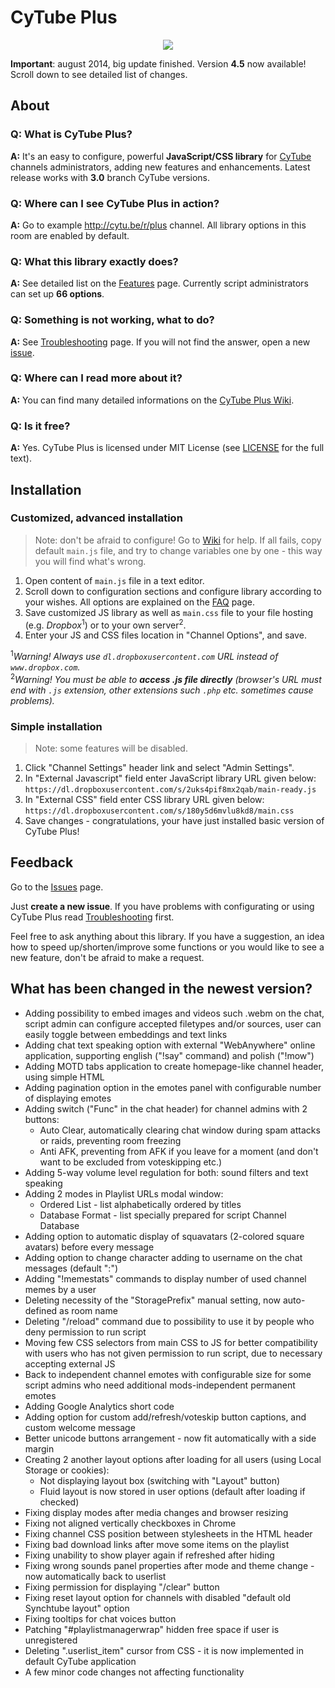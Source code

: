 # CyTube Plus
<p align="center"><img src="https://dl.dropboxusercontent.com/s/7mrz85gl29eiiks/logo.png"/></p>

**Important**: august 2014, big update finished. Version **4.5** now available! Scroll down to see detailed list of changes.

## About

### Q: What is CyTube Plus?

**A:** It's an easy to configure, powerful <b>JavaScript/CSS library</b> for [CyTube](https://github.com/calzoneman/sync) channels administrators, adding new features and enhancements. Latest release works with **3.0** branch CyTube versions.

### Q: Where can I see CyTube Plus in action?

**A:** Go to example http://cytu.be/r/plus channel. All library options in this room are enabled by default.

### Q: What this library exactly does?

**A:** See detailed list on the [Features](https://github.com/zimny-lech/CyTube-Plus/wiki/Features) page. Currently script administrators can set up **66 options**.

### Q: Something is not working, what to do?

**A:** See [Troubleshooting](https://github.com/zimny-lech/CyTube-Plus/wiki/Troubleshooting) page. If you will not find the answer, open a new [issue](https://github.com/zimny-lech/CyTube-Plus/issues).

### Q: Where can I read more about it?

**A:** You can find many detailed informations on the [CyTube Plus Wiki](https://github.com/zimny-lech/CyTube-Plus/wiki).

### Q: Is it free?

**A:** Yes. CyTube Plus is licensed under MIT License (see [LICENSE](https://github.com/zimny-lech/CyTube-Plus/blob/master/LICENSE) for the full text).

## Installation

### Customized, advanced installation

> Note: don't be afraid to configure! Go to [Wiki](https://github.com/zimny-lech/CyTube-Plus/wiki) for help. If all fails, copy default `main.js` file, and try to change variables one by one - this way you will find what's wrong.

1. Open content of `main.js` file in a text editor.
2. Scroll down to configuration sections and configure library according to your wishes. All options are explained on the [FAQ](https://github.com/zimny-lech/CyTube-Plus/wiki/FAQ) page.
3. Save customized JS library as well as `main.css` file to your file hosting (e.g. <i>Dropbox</i><sup>1</sup>) or to your own server<sup>2</sup>.
4. Enter your JS and CSS files location in "Channel Options", and save.

<sup>1</sup><i>Warning! Always use `dl.dropboxusercontent.com` URL instead of `www.dropbox.com`.</i><br/><sup>2</sup><i>Warning! You must be able to **access .js file directly** (browser's URL must end with `.js` extension, other extensions such `.php` etc. sometimes cause problems).</i>

### Simple installation

> Note: some features will be disabled.

1. Click "Channel Settings" header link and select "Admin Settings".
2. In "External Javascript" field enter JavaScript library URL given below:
   `https://dl.dropboxusercontent.com/s/2uks4pif8mx2qab/main-ready.js`
3. In "External CSS" field enter CSS library URL given below:
   `https://dl.dropboxusercontent.com/s/180y5d6mvlu8kd8/main.css`
4. Save changes - congratulations, your have just installed basic version of CyTube Plus!

## Feedback

Go to the [Issues](https://github.com/zimny-lech/CyTube-Plus/issues) page.

Just **create a new issue**. If you have problems with configurating or using CyTube Plus read [Troubleshooting](https://github.com/zimny-lech/CyTube-Plus/wiki/Troubleshooting) first.

Feel free to ask anything about this library. If you have a suggestion, an idea how to speed up/shorten/improve some functions or you would like to see a new feature, don't be afraid to make a request.

## What has been changed in the newest version?

- Adding possibility to embed images and videos such .webm on the chat, script admin can configure accepted filetypes and/or sources, user can easily toggle between embeddings and text links
- Adding chat text speaking option with external "WebAnywhere" online application, supporting english ("!say" command) and polish ("!mow")
- Adding MOTD tabs application to create homepage-like channel header, using simple HTML
- Adding pagination option in the emotes panel with configurable number of displaying emotes
- Adding switch ("Func" in the chat header) for channel admins with 2 buttons:
  - Auto Clear, automatically clearing chat window during spam attacks or raids, preventing room freezing
  - Anti AFK, preventing from AFK if you leave for a moment (and don't want to be excluded from voteskipping etc.)
- Adding 5-way volume level regulation for both: sound filters and text speaking
- Adding 2 modes in Playlist URLs modal window:
  - Ordered List - list alphabetically ordered by titles
  - Database Format - list specially prepared for script Channel Database
- Adding option to automatic display of squavatars (2-colored square avatars) before every message
- Adding option to change character adding to username on the chat messages (default ":")
- Adding "!memestats" commands to display number of used channel memes by a user
- Deleting necessity of the "StoragePrefix" manual setting, now auto-defined as room name
- Deleting "/reload" command due to possibility to use it by people who deny permission to run script
- Moving few CSS selectors from main CSS to JS for better compatibility with users who has not given permission to run script, due to necessary accepting external JS
- Back to independent channel emotes with configurable size for some script admins who need additional mods-independent permanent emotes
- Adding Google Analytics short code
- Adding option for custom add/refresh/voteskip button captions, and custom welcome message
- Better unicode buttons arrangement - now fit automatically with a side margin
- Creating 2 another layout options after loading for all users (using Local Storage or cookies):
  - Not displaying layout box (switching with "Layout" button)
  - Fluid layout is now stored in user options (default after loading if checked)
- Fixing display modes after media changes and browser resizing
- Fixing not aligned vertically checkboxes in Chrome
- Fixing channel CSS position between stylesheets in the HTML header
- Fixing bad download links after move some items on the playlist
- Fixing unability to show player again if refreshed after hiding
- Fixing wrong sounds panel properties after mode and theme change - now automatically back to userlist
- Fixing permission for displaying "/clear" button
- Fixing reset layout option for channels with disabled "default old Synchtube layout" option
- Fixing tooltips for chat voices button
- Patching "#playlistmanagerwrap" hidden free space if user is unregistered
- Deleting ".userlist_item" cursor from CSS - it is now implemented in default CyTube application
- A few minor code changes not affecting functionality
